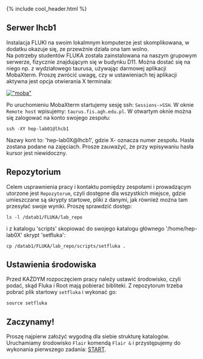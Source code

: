 {% include cool_header.html %}

## Serwer lhcb1

Instalacja FLUKI na swoim lokalmnym komputerze jest skomplikowana, w dodatku okazuje się, ze przewżnie działa ona tam wolno. <br>
Na potrzeby studentów FLUKA została zainstalowana na naszym grupowym serwerze, fizycznie znajdującym się w budynku D11. Można dostać się na niego np. z wydziałowego taurusa, używając darmowej aplikacji MobaXterm. Proszę zwrócić uwagę, czy w ustawieniach tej aplikacji aktywna jest opcja otwierania X terminala:

[!["moba"](Images/moba.png)](Images/moba.jpg)

Po uruchomieniu MobaXterm startujemy sesję ssh: `Sessions->SSH`. W oknie `Remote host` wpisujemy: `taurus.fis.agh.edu.pl`. W otwartym oknie można się zalogować na konto swojego zespołu:
```
ssh -XY hep-lab01@lhcb1
```
Nazwy kont to: 'hep-lab0X@lhcb1', gdzie X- oznacza numer zespołu. Hasła zostana podane na zajęciach. Prosze zauważyć, że przy wpisywaniu hasła kursor jest niewidoczny. 

## Repozytorium
Celem usprawnienia pracy i kontaktu pomiędzy zespołami i prowadzącym utorzone jest `Repozytorum`, czyli dostępne dla wszystkich miejsce, gdzie umieszczane są skrypty startowe, pliki z danymi, jak również można tam przesyłać swoje wyniki. Proszę sprawdzić dostęp:
```
ls -l /datab1/FLUKA/lab_repo
```
i z katalogu 'scripts' skopiować do swojego katalogu głównego '/home/hep-lab0X' skrypt 'setfluka':
```
cp /datab1/FLUKA/lab_repo/scripts/setfluka .
```

## Ustawienia środowiska 
Przed KAŻDYM rozpoczęciem pracy należy ustawić środowisko, czyli podać, skąd Fluka i Root mają pobierać bibliteki. Z repozytorum trzeba pobrać plik startowy `setfluka` i wykonać go:
```
source setfluka
```
## Zaczynamy!
Proszę najpierw założyć wygodną dla siebie strukturę katalogów. Uruchamiamy środowisko `Flair` komendą `Flair &` i przystępujemy do wykonania pierwszego zadania: [START](Start.md).
